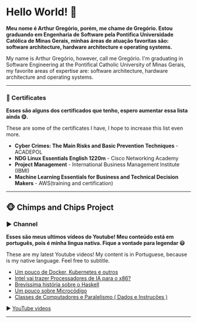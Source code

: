 # Hello World! 👋

__Meu nome é Arthur Gregório, porém, me chame de Gregório. Estou graduando em Engenharia de Software pela Pontifica Universidade Católica de Minas Gerais, minhas áreas de atuação favoritas são: software architecture, hardware architecture e operating systems.__

My name is Arthur Gregório, however, call me Gregório. I'm graduating in Software Engineering at the Pontifical Catholic University of Minas Gerais, my favorite areas of expertise are: software architecture, hardware architecture and operating systems.

___
### 📜 Certificates

__Esses são alguns dos certificados que tenho, espero aumentar essa lista ainda 😋.__

These are some of the certificates I have, I hope to increase this list even more.

- **Cyber Crimes: The Main Risks and Basic Prevention Techniques** - ACADEPOL
- **NDG Linux Essentials English 1220m** - Cisco Networking Academy
- **Project Management** - International Business Management Institute (IBMI)
- **Machine Learning Essentials for Business and Technical Decision Makers** - AWS(training and certification)

___

## 🐵 Chimps and Chips Project

### ▶️ Channel

__Esses são meus ultimos vídeos do Youtube! Meu conteúdo está em português, pois é minha lingua nativa. Fique a vontade para legendar 😃__

These are my latest Youtube videos! My content is in Portuguese, because is my native language. Feel free to subtitle.

<!-- YOUTUBE-VIDEOS-LIST:START -->
- [Um pouco de Docker, Kubernetes e outros](https://www.youtube.com/watch?v=Teo2cuu5T_0)
- [Intel vai trazer Processadores de IA para o x86?](https://www.youtube.com/watch?v=1jBWnoCckkA)
- [Brevíssima história sobre o Haskell](https://www.youtube.com/watch?v=1rRJxWKcDOY)
- [Um pouco sobre Microcódigo](https://www.youtube.com/watch?v=gVHhyhn_O0Q)
- [Classes de Computadores e Paralelismo ( Dados e Instruções )](https://www.youtube.com/watch?v=tuu-_DxyDTs)
<!-- YOUTUBE-VIDEOS-LIST:END -->

▶ [YouTube videos](https://www.youtube.com/channel/UCAlswkPpSbd4ip_oGcTQZWg?sub_confirmation=1)

___
